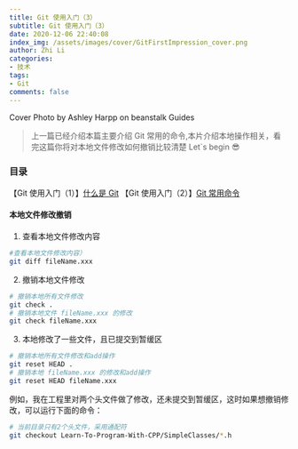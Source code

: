 ```yaml
---
title: Git 使用入门（3）
subtitle: Git 使用入门（3）
date: 2020-12-06 22:40:08
index_img: /assets/images/cover/GitFirstImpression_cover.png
author: Zhi Li
categories:
- 技术
tags:
- Git
comments: false
---
```


Cover Photo by Ashley Harpp on beanstalk Guides

> 上一篇已经介绍本篇主要介绍 Git 常用的命令,本片介绍本地操作相关，看完这篇你将对本地文件修改如何撤销比较清楚 Let`s begin 😎

### 目录

【Git 使用入门（1）】[什么是 Git](https://zhililab.github.io/2018/03/19/GitFirstImpression/)
【Git 使用入门（2）】[Git 常用命令](https://zhililab.github.io/2018/04/07/GitSecondImpression/)



#### 本地文件修改撤销

1. 查看本地文件修改内容

```bash
#查看本地文件修改内容）
git diff fileName.xxx
```

2. 撤销本地文件修改

```bash
# 撤销本地所有文件修改
git check . 
# 撤销本地文件 fileName.xxx 的修改
git check fileName.xxx 
```

3. 本地修改了一些文件，且已提交到暂缓区

```bash
# 撤销本地所有文件修改和add操作
git reset HEAD .
# 撤销本地 fileName.xxx 的修改和add操作
git reset HEAD fileName.xxx
```

例如，我在工程里对两个头文件做了修改，还未提交到暂缓区，这时如果想撤销修改，可以运行下面的命令：

```bash
# 当前目录只有2个头文件，采用通配符
git checkout Learn-To-Program-With-CPP/SimpleClasses/*.h
```